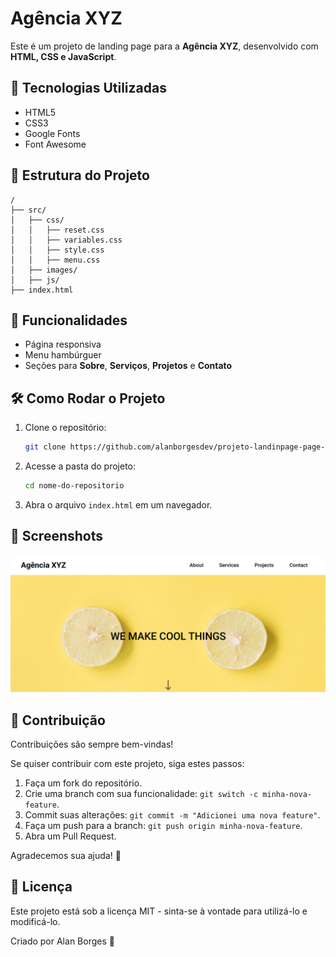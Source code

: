 # Agência XYZ

Este é um projeto de landing page para a **Agência XYZ**, desenvolvido com **HTML, CSS e JavaScript**.

## 📌 Tecnologias Utilizadas

- HTML5
- CSS3
- Google Fonts
- Font Awesome

## 📂 Estrutura do Projeto

```
/
├── src/
│   ├── css/
│   │   ├── reset.css
│   │   ├── variables.css
│   │   ├── style.css
│   │   ├── menu.css
│   ├── images/
│   ├── js/
├── index.html
```

## 🎯 Funcionalidades

- Página responsiva
- Menu hambúrguer
- Seções para **Sobre**, **Serviços**, **Projetos** e **Contato**

## 🛠 Como Rodar o Projeto

1. Clone o repositório:
   ```sh
   git clone https://github.com/alanborgesdev/projeto-landinpage-page-com-grid
   ```
2. Acesse a pasta do projeto:
   ```sh
   cd nome-do-repositorio
   ```
3. Abra o arquivo `index.html` em um navegador.

## 📸 Screenshots

![Preview do Projeto](./src/images/preview.png)

## 🤝 Contribuição

Contribuições são sempre bem-vindas!  

Se quiser contribuir com este projeto, siga estes passos:

1. Faça um fork do repositório.
2. Crie uma branch com sua funcionalidade: `git switch -c minha-nova-feature`.
3. Commit suas alterações: `git commit -m "Adicionei uma nova feature"`.
4. Faça um push para a branch: `git push origin minha-nova-feature`.
5. Abra um Pull Request.

Agradecemos sua ajuda! 🚀


## 📄 Licença

Este projeto está sob a licença MIT - sinta-se à vontade para utilizá-lo e modificá-lo.

Criado por Alan Borges 🚀
